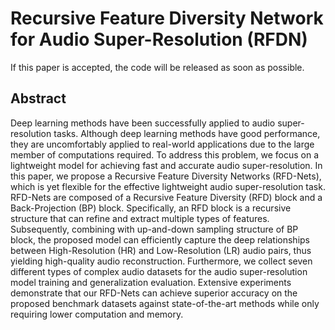 # Recursive Feature Diversity Network for Audio Super-Resolution (RFDN)
If this paper is accepted, the code will be released as soon as possible.
## Abstract
Deep learning methods have been successfully applied to audio super-resolution tasks. Although deep learning methods have good performance, they are uncomfortably applied to real-world applications due to the large member of computations required. To address this problem, we focus on a lightweight model for achieving fast and accurate audio super-resolution. In this paper, we propose a Recursive Feature Diversity Networks (RFD-Nets), which is yet flexible for the effective lightweight audio super-resolution task. RFD-Nets are composed of a Recursive Feature Diversity (RFD) block and a Back-Projection (BP) block. Specifically, an RFD block is a recursive structure that can refine and extract multiple types of features. Subsequently, combining with up-and-down sampling structure of BP block, the proposed model can efficiently capture the deep relationships between High-Resolution (HR) and Low-Resolution (LR) audio pairs, thus yielding high-quality audio reconstruction. Furthermore, we collect seven different types of complex audio datasets for the audio super-resolution model training and generalization evaluation. Extensive experiments demonstrate that our RFD-Nets can achieve superior accuracy on the proposed benchmark datasets against state-of-the-art methods while only requiring lower computation and memory.
